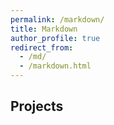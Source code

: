 ```yaml
---
permalink: /markdown/
title: Markdown
author_profile: true
redirect_from:
  - /md/
  - /markdown.html
---
```


## Projects


